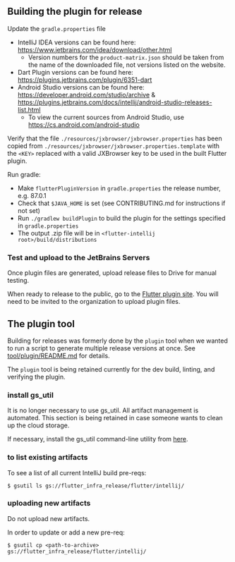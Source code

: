 ## Building the plugin for release

Update the `gradle.properties` file

- IntelliJ IDEA versions can be found here: https://www.jetbrains.com/idea/download/other.html
    - Version numbers for the `product-matrix.json` should be taken from the name of the downloaded file, not versions listed on the
      website.
- Dart Plugin versions can be found here: https://plugins.jetbrains.com/plugin/6351-dart
- Android Studio versions can be found
  here: https://developer.android.com/studio/archive & https://plugins.jetbrains.com/docs/intellij/android-studio-releases-list.html
    - To view the current sources from Android Studio, use https://cs.android.com/android-studio

Verify that the file `./resources/jxbrowser/jxbrowser.properties` has been copied from `./resources/jxbrowser/jxbrowser.properties.template`
with the `<KEY>` replaced with a valid JXBrowser key to be used in the built Flutter plugin.

Run gradle:

- Make `flutterPluginVersion` in `gradle.properties` the release number, e.g. 87.0.1
- Check that `$JAVA_HOME` is set (see CONTRIBUTING.md for instructions if not set)
- Run `./gradlew buildPlugin` to build the plugin for the settings specified in `gradle.properties`
- The output .zip file will be in `<flutter-intellij root>/build/distributions`

### Test and upload to the JetBrains Servers

Once plugin files are generated, upload release files to Drive for manual testing.

When ready to release to the public, go to the [Flutter plugin site](https://plugins.jetbrains.com/plugin/9212-flutter). You will need to be
invited to the organization to upload plugin files.

## The plugin tool

Building for releases was formerly done by the `plugin` tool when we wanted to run a script to generate multiple release versions at once.
See [tool/plugin/README.md](../tool/plugin/README.md) for details.

The `plugin` tool is being retained currently for the dev build, linting, and verifying the plugin.

### install gs_util

It is no longer necessary to use gs_util. All artifact management is automated.
This section is being retained in case someone wants to clean up the cloud storage.

If necessary, install the gs_util command-line utility from
[here](https://cloud.google.com/storage/docs/gsutil_install).

### to list existing artifacts

To see a list of all current IntelliJ build pre-reqs:

```shell
$ gsutil ls gs://flutter_infra_release/flutter/intellij/
```

### uploading new artifacts

Do not upload new artifacts.

In order to update or add a new pre-req:

```shell
$ gsutil cp <path-to-archive> gs://flutter_infra_release/flutter/intellij/
```
